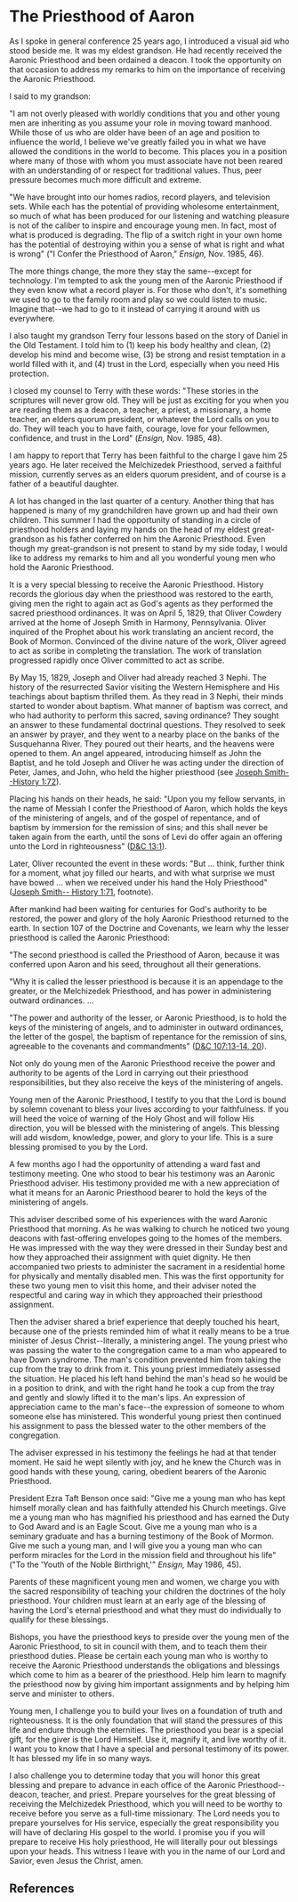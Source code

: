 # The Priesthood of Aaron

As I spoke in general conference 25 years ago, I introduced a visual aid who
stood beside me. It was my eldest grandson. He had recently received the
Aaronic Priesthood and been ordained a deacon. I took the opportunity on that
occasion to address my remarks to him on the importance of receiving the
Aaronic Priesthood.

I said to my grandson:

"I am not overly pleased with worldly conditions that you and other young men
are inheriting as you assume your role in moving toward manhood. While those
of us who are older have been of an age and position to influence the world, I
believe we've greatly failed you in what we have allowed the conditions in the
world to become. This places you in a position where many of those with whom
you must associate have not been reared with an understanding of or respect
for traditional values. Thus, peer pressure becomes much more difficult and
extreme.

"We have brought into our homes radios, record players, and television sets.
While each has the potential of providing wholesome entertainment, so much of
what has been produced for our listening and watching pleasure is not of the
caliber to inspire and encourage young men. In fact, most of what is produced
is degrading. The flip of a switch right in your own home has the potential of
destroying within you a sense of what is right and what is wrong" ("I Confer
the Priesthood of Aaron," _Ensign,_ Nov. 1985, 46).

The more things change, the more they stay the same--except for technology.
I'm tempted to ask the young men of the Aaronic Priesthood if they even know
what a record player is. For those who don't, it's something we used to go to
the family room and play so we could listen to music. Imagine that--we had to
go to it instead of carrying it around with us everywhere.

I also taught my grandson Terry four lessons based on the story of Daniel in
the Old Testament. I told him to (1) keep his body healthy and clean, (2)
develop his mind and become wise, (3) be strong and resist temptation in a
world filled with it, and (4) trust in the Lord, especially when you need His
protection.

I closed my counsel to Terry with these words: "These stories in the
scriptures will never grow old. They will be just as exciting for you when you
are reading them as a deacon, a teacher, a priest, a missionary, a home
teacher, an elders quorum president, or whatever the Lord calls on you to do.
They will teach you to have faith, courage, love for your fellowmen,
confidence, and trust in the Lord" (_Ensign,_ Nov. 1985, 48).

I am happy to report that Terry has been faithful to the charge I gave him 25
years ago. He later received the Melchizedek Priesthood, served a faithful
mission, currently serves as an elders quorum president, and of course is a
father of a beautiful daughter.

A lot has changed in the last quarter of a century. Another thing that has
happened is many of my grandchildren have grown up and had their own children.
This summer I had the opportunity of standing in a circle of priesthood
holders and laying my hands on the head of my eldest great-grandson as his
father conferred on him the Aaronic Priesthood. Even though my great-grandson
is not present to stand by my side today, I would like to address my remarks
to him and all you wonderful young men who hold the Aaronic Priesthood.

It is a very special blessing to receive the Aaronic Priesthood. History
records the glorious day when the priesthood was restored to the earth, giving
men the right to again act as God's agents as they performed the sacred
priesthood ordinances. It was on April 5, 1829, that Oliver Cowdery arrived at
the home of Joseph Smith in Harmony, Pennsylvania. Oliver inquired of the
Prophet about his work translating an ancient record, the Book of Mormon.
Convinced of the divine nature of the work, Oliver agreed to act as scribe in
completing the translation. The work of translation progressed rapidly once
Oliver committed to act as scribe.

By May 15, 1829, Joseph and Oliver had already reached 3 Nephi. The history of
the resurrected Savior visiting the Western Hemisphere and His teachings about
baptism thrilled them. As they read in 3 Nephi, their minds started to wonder
about baptism. What manner of baptism was correct, and who had authority to
perform this sacred, saving ordinance? They sought an answer to these
fundamental doctrinal questions. They resolved to seek an answer by prayer,
and they went to a nearby place on the banks of the Susquehanna River. They
poured out their hearts, and the heavens were opened to them. An angel
appeared, introducing himself as John the Baptist, and he told Joseph and
Oliver he was acting under the direction of Peter, James, and John, who held
the higher priesthood (see [Joseph Smith--History
1:72](/scriptures/pgp/js-h/1.72?lang=eng#71)).

Placing his hands on their heads, he said: "Upon you my fellow servants, in
the name of Messiah I confer the Priesthood of Aaron, which holds the keys of
the ministering of angels, and of the gospel of repentance, and of baptism by
immersion for the remission of sins; and this shall never be taken again from
the earth, until the sons of Levi do offer again an offering unto the Lord in
righteousness" ([D&amp;C 13:1](/scriptures/dc-testament/dc/13.1?lang=eng#0)).

Later, Oliver recounted the event in these words: "But ... think, further think
for a moment, what joy filled our hearts, and with what surprise we must have
bowed ... when we received under his hand the Holy Priesthood" ([Joseph Smith--
History 1:71](/scriptures/pgp/js-h/1.71?lang=eng#70), footnote).

After mankind had been waiting for centuries for God's authority to be
restored, the power and glory of the holy Aaronic Priesthood returned to the
earth. In section 107 of the Doctrine and Covenants, we learn why the lesser
priesthood is called the Aaronic Priesthood:

"The second priesthood is called the Priesthood of Aaron, because it was
conferred upon Aaron and his seed, throughout all their generations.

"Why it is called the lesser priesthood is because it is an appendage to the
greater, or the Melchizedek Priesthood, and has power in administering outward
ordinances. ...

"The power and authority of the lesser, or Aaronic Priesthood, is to hold the
keys of the ministering of angels, and to administer in outward ordinances,
the letter of the gospel, the baptism of repentance for the remission of sins,
agreeable to the covenants and commandments" ([D&amp;C 107:13-14,
20](/scriptures/dc-testament/dc/107.13-14,20?lang=eng#12)).

Not only do young men of the Aaronic Priesthood receive the power and
authority to be agents of the Lord in carrying out their priesthood
responsibilities, but they also receive the keys of the ministering of angels.

Young men of the Aaronic Priesthood, I testify to you that the Lord is bound
by solemn covenant to bless your lives according to your faithfulness. If you
will heed the voice of warning of the Holy Ghost and will follow His
direction, you will be blessed with the ministering of angels. This blessing
will add wisdom, knowledge, power, and glory to your life. This is a sure
blessing promised to you by the Lord.

A few months ago I had the opportunity of attending a ward fast and testimony
meeting. One who stood to bear his testimony was an Aaronic Priesthood
adviser. His testimony provided me with a new appreciation of what it means
for an Aaronic Priesthood bearer to hold the keys of the ministering of
angels.

This adviser described some of his experiences with the ward Aaronic
Priesthood that morning. As he was walking to church he noticed two young
deacons with fast-offering envelopes going to the homes of the members. He was
impressed with the way they were dressed in their Sunday best and how they
approached their assignment with quiet dignity. He then accompanied two
priests to administer the sacrament in a residential home for physically and
mentally disabled men. This was the first opportunity for these two young men
to visit this home, and their adviser noted the respectful and caring way in
which they approached their priesthood assignment.

Then the adviser shared a brief experience that deeply touched his heart,
because one of the priests reminded him of what it really means to be a true
minister of Jesus Christ--literally, a ministering angel. The young priest who
was passing the water to the congregation came to a man who appeared to have
Down syndrome. The man's condition prevented him from taking the cup from the
tray to drink from it. This young priest immediately assessed the situation.
He placed his left hand behind the man's head so he would be in a position to
drink, and with the right hand he took a cup from the tray and gently and
slowly lifted it to the man's lips. An expression of appreciation came to the
man's face--the expression of someone to whom someone else has ministered.
This wonderful young priest then continued his assignment to pass the blessed
water to the other members of the congregation.

The adviser expressed in his testimony the feelings he had at that tender
moment. He said he wept silently with joy, and he knew the Church was in good
hands with these young, caring, obedient bearers of the Aaronic Priesthood.

President Ezra Taft Benson once said: "Give me a young man who has kept
himself morally clean and has faithfully attended his Church meetings. Give me
a young man who has magnified his priesthood and has earned the Duty to God
Award and is an Eagle Scout. Give me a young man who is a seminary graduate
and has a burning testimony of the Book of Mormon. Give me such a young man,
and I will give you a young man who can perform miracles for the Lord in the
mission field and throughout his life" ("To the 'Youth of the Noble
Birthright,'" _Ensign,_ May 1986, 45).

Parents of these magnificent young men and women, we charge you with the
sacred responsibility of teaching your children the doctrines of the holy
priesthood. Your children must learn at an early age of the blessing of having
the Lord's eternal priesthood and what they must do individually to qualify
for these blessings.

Bishops, you have the priesthood keys to preside over the young men of the
Aaronic Priesthood, to sit in council with them, and to teach them their
priesthood duties. Please be certain each young man who is worthy to receive
the Aaronic Priesthood understands the obligations and blessings which come to
him as a bearer of the priesthood. Help him learn to magnify the priesthood
now by giving him important assignments and by helping him serve and minister
to others.

Young men, I challenge you to build your lives on a foundation of truth and
righteousness. It is the only foundation that will stand the pressures of this
life and endure through the eternities. The priesthood you bear is a special
gift, for the giver is the Lord Himself. Use it, magnify it, and live worthy
of it. I want you to know that I have a special and personal testimony of its
power. It has blessed my life in so many ways.

I also challenge you to determine today that you will honor this great
blessing and prepare to advance in each office of the Aaronic Priesthood--
deacon, teacher, and priest. Prepare yourselves for the great blessing of
receiving the Melchizedek Priesthood, which you will need to be worthy to
receive before you serve as a full-time missionary. The Lord needs you to
prepare yourselves for His service, especially the great responsibility you
will have of declaring His gospel to the world. I promise you if you will
prepare to receive His holy priesthood, He will literally pour out blessings
upon your heads. This witness I leave with you in the name of our Lord and
Savior, even Jesus the Christ, amen.

## References

